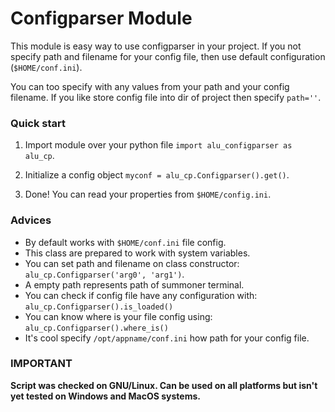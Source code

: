 # Configparser Module

This module is easy way to use configparser in your project. If you not specify
path and filename for your config file, then use default configuration (`$HOME/conf.ini`).

You can too specify with any values from your path and your config filename. If you
like store config file into dir of project then specify `path=''`.


### Quick start

1.  Import module over your python file `import alu_configparser as alu_cp`.

2.  Initialize a config object `myconf = alu_cp.Configparser().get()`.

3.  Done! You can read your properties from `$HOME/config.ini`.


### Advices

*   By default works with `$HOME/conf.ini` file config.
*   This class are prepared to work with system variables.
*   You can set path and filename on class constructor: `alu_cp.Configparser('arg0', 'arg1')`.
*   A empty path represents path of summoner terminal.
*   You can check if config file have any configuration with: `alu_cp.Configparser().is_loaded()`
*   You can know where is your file config using: `alu_cp.Configparser().where_is()`
*   It's cool specify `/opt/appname/conf.ini` how path for your config file.


### IMPORTANT

**Script was checked on GNU/Linux. Can be used on all platforms but isn't yet tested on Windows and MacOS systems.**
